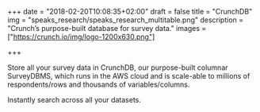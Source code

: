 +++
date = "2018-02-20T10:08:35+02:00"
draft = false
title = "CrunchDB"
img = "speaks_research/speaks_research_multitable.png"
description = "Crunch’s purpose-built database for survey data."
images = ["https://crunch.io/img/logo-1200x630.png"]


+++

Store all your survey data in CrunchDB, our purpose-built columnar SurveyDBMS, which runs in the AWS cloud and is scale-able to millions of respondents/rows and thousands of variables/columns.

Instantly search across all your datasets.
